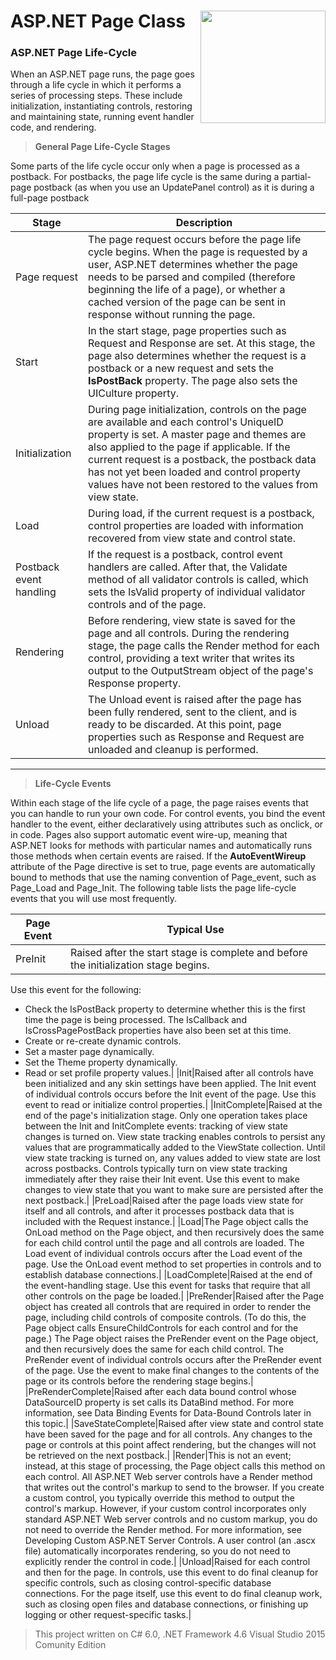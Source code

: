 # ASP.NET Page Class  <img src="https://cloud.githubusercontent.com/assets/24522089/24391421/08a39e1e-13a0-11e7-85af-51c0f5f76a6a.png" align="right" width="200px" height="180px" /> 

### ASP.NET Page Life-Cycle

When an ASP.NET page runs, the page goes through a life cycle in which it performs a series of processing steps. These include initialization, instantiating controls, restoring and maintaining state, running event handler code, and rendering.

> **General Page Life-Cycle Stages**

Some parts of the life cycle occur only when a page is processed as a postback. For postbacks, the page life cycle is the same during a partial-page postback (as when you use an UpdatePanel control) as it is during a full-page postback

|Stage|Description|
|-----------------------|--------------------------------------------------|
|Page request|The page request occurs before the page life cycle begins. When the page is requested by a user, ASP.NET determines whether the page needs to be parsed and compiled (therefore beginning the life of a page), or whether a cached version of the page can be sent in response without running the page.|
|Start|In the start stage, page properties such as Request and Response are set. At this stage, the page also determines whether the request is a postback or a new request and sets the **IsPostBack** property. The page also sets the UICulture property.|
|Initialization|During page initialization, controls on the page are available and each control's UniqueID property is set. A master page and themes are also applied to the page if applicable. If the current request is a postback, the postback data has not yet been loaded and control property values have not been restored to the values from view state.|
|Load|During load, if the current request is a postback, control properties are loaded with information recovered from view state and control state.|
|Postback event handling|If the request is a postback, control event handlers are called. After that, the Validate method of all validator controls is called, which sets the IsValid property of individual validator controls and of the page.|
|Rendering|Before rendering, view state is saved for the page and all controls. During the rendering stage, the page calls the Render method for each control, providing a text writer that writes its output to the OutputStream object of the page's Response property.|
|Unload| The Unload event is raised after the page has been fully rendered, sent to the client, and is ready to be discarded. At this point, page properties such as Response and Request are unloaded and cleanup is performed.|
-----------------------------------------------------------------------------------------

> **Life-Cycle Events**

Within each stage of the life cycle of a page, the page raises events that you can handle to run your own code. For control events, you bind the event handler to the event, either declaratively using attributes such as onclick, or in code.
Pages also support automatic event wire-up, meaning that ASP.NET looks for methods with particular names and automatically runs those methods when certain events are raised. If the **AutoEventWireup** attribute of the Page directive is set to true, page events are automatically bound to methods that use the naming convention of Page_event, such as Page_Load and Page_Init.
The following table lists the page life-cycle events that you will use most frequently.

|Page Event|Typical Use|
|-----------------|--------------------|
|PreInit|Raised after the start stage is complete and before the initialization stage begins.
Use this event for the following:
* Check the IsPostBack property to determine whether this is the first time the page is being processed. The IsCallback and IsCrossPagePostBack properties have also been set at this time.
* Create or re-create dynamic controls.
* Set a master page dynamically.
* Set the Theme property dynamically.
* Read or set profile property values.|
|Init|Raised after all controls have been initialized and any skin settings have been applied. The Init event of individual controls occurs before the Init event of the page.
Use this event to read or initialize control properties.|
|InitComplete|Raised at the end of the page's initialization stage. Only one operation takes place between the Init and InitComplete events: tracking of view state changes is turned on. View state tracking enables controls to persist any values that are programmatically added to the ViewState collection. Until view state tracking is turned on, any values added to view state are lost across postbacks. Controls typically turn on view state tracking immediately after they raise their Init event.
Use this event to make changes to view state that you want to make sure are persisted after the next postback.|
|PreLoad|Raised after the page loads view state for itself and all controls, and after it processes postback data that is included with the Request instance.|
|Load|The Page object calls the OnLoad method on the Page object, and then recursively does the same for each child control until the page and all controls are loaded. The Load event of individual controls occurs after the Load event of the page.
Use the OnLoad event method to set properties in controls and to establish database connections.|
|LoadComplete|Raised at the end of the event-handling stage.
Use this event for tasks that require that all other controls on the page be loaded.|
|PreRender|Raised after the Page object has created all controls that are required in order to render the page, including child controls of composite controls. (To do this, the Page object calls EnsureChildControls for each control and for the page.)
The Page object raises the PreRender event on the Page object, and then recursively does the same for each child control. The PreRender event of individual controls occurs after the PreRender event of the page.
Use the event to make final changes to the contents of the page or its controls before the rendering stage begins.|
|PreRenderComplete|Raised after each data bound control whose DataSourceID property is set calls its DataBind method. For more information, see Data Binding Events for Data-Bound Controls later in this topic.|
|SaveStateComplete|Raised after view state and control state have been saved for the page and for all controls. Any changes to the page or controls at this point affect rendering, but the changes will not be retrieved on the next postback.|
|Render|This is not an event; instead, at this stage of processing, the Page object calls this method on each control. All ASP.NET Web server controls have a Render method that writes out the control's markup to send to the browser.
If you create a custom control, you typically override this method to output the control's markup. However, if your custom control incorporates only standard ASP.NET Web server controls and no custom markup, you do not need to override the Render method. For more information, see Developing Custom ASP.NET Server Controls.
A user control (an .ascx file) automatically incorporates rendering, so you do not need to explicitly render the control in code.|
|Unload|Raised for each control and then for the page.
In controls, use this event to do final cleanup for specific controls, such as closing control-specific database connections.
For the page itself, use this event to do final cleanup work, such as closing open files and database connections, or finishing up logging or other request-specific tasks.|


> This project written on C# 6.0, .NET Framework 4.6 Visual Studio 2015 Comunity Edition
